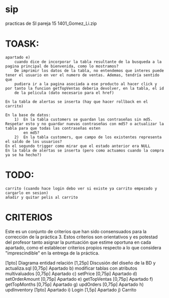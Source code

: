# sip
practicas de SI
pareja 15
1401_Gomez_Li.zip

# TOASK:
	apartado e)
		cuando dice de incorporar la tabla resultante de la busqueda a la pagina principal de bienvenida, como lo mostramos?
		De imprimir los datos de la tabla, no entendemos que interes puede tener el usuario en ver el numero de ventas. Ademas, tendría sentido que
		pudiera ir a la pagina asociada a ese producto al hacer click y por tanto la funcion getTopVentas deberia devolver, en la tabla, el id
		de la pelicula (dato necesario para el href)
	
	En la tabla de alertas se inserta (hay que hacer rollback en el carrito)

	En la base de datos:
		1)	En la tabla customers se guardan las contraseñas sin md5. Respetar esto y no guardar nuevas contraseñas con md5? o actualizar la tabla para que todas las contraseñas esten
			en md5?
		2)	En la tabla customers, que campo de los existentes representa el saldo de los usuarios?
	En el segundo trigger como mirar que el estado anterior era NULL
	En la tabla de alertas se inserta (pero como actuamos cuando la compra ya se ha hecho?)

# TODO:
	carrito (cuando hace login debo ver si existe ya carrito empezado y cargarlo en sesion)
	añadir y quitar pelis al carrito

# CRITERIOS

Este es un conjunto de criterios que han sido consensuados para la corrección de la práctica 3. Estos criterios son orientativos y es potestad del profesor tanto asignar la puntuación que estime oportuna en cada apartado, como el establecer criterios propios respecto a lo que considera "imprescindible" en la entrega de la práctica.

[1pto]  Diagrama entidad relación
 [1,25p] Discusión del diseño de la BD y actualiza.sql
 [0,75p] Apartado b) modificar tablas con atributos multivaluados
 [0,75p] Apartado c) setPrice
 [0,75p] Apartado d) setOrderAmount
 [0,75p] Apartado e) getTopVentas
 [0,75p] Apartado f) getTopMonths
 [0,75p] Apartado g) updOrders
 [0,75p] Apartado h) updInventory
 [1pto]  Apartado i) Login
 [1,5p]  Apartado j) Carrito


